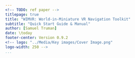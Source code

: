 ```yaml
---
<!-- TODO: ref paper -->
titlepage: true
title: "WIMVR: World-in-Miniature VR Navigation Toolkit"
subtitle: "Quick Start Guide & Manual"
author: [Samuel Truman]
date: \today
footer-center: Version 0.9.2
<!-- logo: "../Media/Key images/Cover Image.png"
logo-width: 250 -->
...
```

